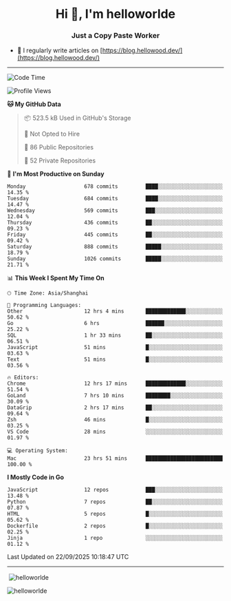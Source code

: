 <h1 align="center">Hi 👋, I'm helloworlde</h1>
<h3 align="center">Just a Copy Paste Worker</h3>

- 📝 I regularly write articles on [https://blog.hellowood.dev/](https://blog.hellowood.dev/)

<hr>


<!--START_SECTION:waka-->
![Code Time](http://img.shields.io/badge/Code%20Time-12%2C648%20hrs%204%20mins-blue)

![Profile Views](http://img.shields.io/badge/Profile%20Views-0-blue)

**🐱 My GitHub Data** 

> 📦 523.5 kB Used in GitHub's Storage 
 > 
> 🚫 Not Opted to Hire
 > 
> 📜 86 Public Repositories 
 > 
> 🔑 52 Private Repositories 
 > 
📅 **I'm Most Productive on Sunday** 

```text
Monday                   678 commits         ████░░░░░░░░░░░░░░░░░░░░░   14.35 % 
Tuesday                  684 commits         ████░░░░░░░░░░░░░░░░░░░░░   14.47 % 
Wednesday                569 commits         ███░░░░░░░░░░░░░░░░░░░░░░   12.04 % 
Thursday                 436 commits         ██░░░░░░░░░░░░░░░░░░░░░░░   09.23 % 
Friday                   445 commits         ██░░░░░░░░░░░░░░░░░░░░░░░   09.42 % 
Saturday                 888 commits         █████░░░░░░░░░░░░░░░░░░░░   18.79 % 
Sunday                   1026 commits        █████░░░░░░░░░░░░░░░░░░░░   21.71 % 
```


📊 **This Week I Spent My Time On** 

```text
🕑︎ Time Zone: Asia/Shanghai

💬 Programming Languages: 
Other                    12 hrs 4 mins       █████████████░░░░░░░░░░░░   50.62 % 
Go                       6 hrs               ██████░░░░░░░░░░░░░░░░░░░   25.22 % 
SQL                      1 hr 33 mins        ██░░░░░░░░░░░░░░░░░░░░░░░   06.51 % 
JavaScript               51 mins             █░░░░░░░░░░░░░░░░░░░░░░░░   03.63 % 
Text                     51 mins             █░░░░░░░░░░░░░░░░░░░░░░░░   03.56 % 

🔥 Editors: 
Chrome                   12 hrs 17 mins      █████████████░░░░░░░░░░░░   51.54 % 
GoLand                   7 hrs 10 mins       ████████░░░░░░░░░░░░░░░░░   30.09 % 
DataGrip                 2 hrs 17 mins       ██░░░░░░░░░░░░░░░░░░░░░░░   09.64 % 
Zsh                      46 mins             █░░░░░░░░░░░░░░░░░░░░░░░░   03.25 % 
VS Code                  28 mins             ░░░░░░░░░░░░░░░░░░░░░░░░░   01.97 % 

💻 Operating System: 
Mac                      23 hrs 51 mins      █████████████████████████   100.00 % 
```

**I Mostly Code in Go** 

```text
JavaScript               12 repos            ███░░░░░░░░░░░░░░░░░░░░░░   13.48 % 
Python                   7 repos             ██░░░░░░░░░░░░░░░░░░░░░░░   07.87 % 
HTML                     5 repos             █░░░░░░░░░░░░░░░░░░░░░░░░   05.62 % 
Dockerfile               2 repos             █░░░░░░░░░░░░░░░░░░░░░░░░   02.25 % 
Jinja                    1 repo              ░░░░░░░░░░░░░░░░░░░░░░░░░   01.12 % 
```




 Last Updated on 22/09/2025 10:18:47 UTC
<!--END_SECTION:waka-->

<hr>
<p>
  &nbsp;<img align="center" src="https://github-readme-stats.vercel.app/api?username=helloworlde&show_icons=true&locale=en" alt="helloworlde" />
</p>

<p>
  <img align="center" src="https://github-readme-streak-stats.herokuapp.com/?user=helloworlde&" alt="helloworlde" />
</p>

